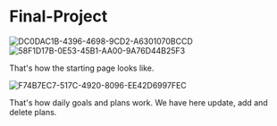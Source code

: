 
# Final-Project

![DC0DAC1B-4396-4698-9CD2-A6301070BCCD](https://user-images.githubusercontent.com/78737964/169881667-38b957ec-01b7-4abd-8246-42f0e410dd33.png)
![58F1D17B-0E53-45B1-AA00-9A76D44B25F3](https://user-images.githubusercontent.com/78737964/169881671-9d0b8000-90cd-42f3-8dc3-ba26e37d74c3.jpeg) 

That's how the starting page looks like.

![F74B7EC7-517C-4920-8096-EE42D6997FEC](https://user-images.githubusercontent.com/78737964/169881672-b2cb9d4d-2277-4626-b227-8fa79e7c7036.jpeg)

That's how daily goals and plans work.
We have here update, add and delete plans.
